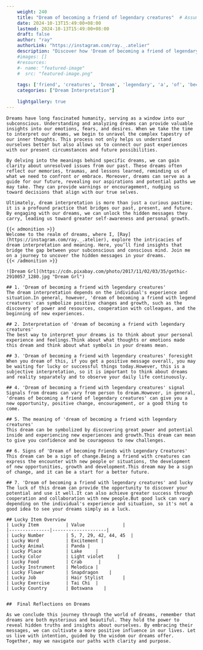 ```yaml
---
    weight: 240
    title: "Dream of becoming a friend of legendary creatures"  # Assuming 'title' column exists
    date: 2024-10-13T15:49:00+08:00
    lastmod: 2024-10-13T15:49:00+08:00
    draft: false
    author: "ray"
    authorLink: "https://instagram.com/ray._.atelier"
    description: "Discover how 'Dream of becoming a friend of legendary creatures' can interpret your future and uncover its significant meanings in your life."
    #images: []
    #resources:
    #- name: "featured-image"
    #  src: "featured-image.png"
    
    tags: ['friend', 'creatures', 'Dream', 'legendary', 'a', 'of', 'becoming']
    categories: ["Dream Interpretation"]
    
    lightgallery: true
---
```

    
    Dreams have long fascinated humanity, serving as a window into our subconscious. Understanding and analyzing dreams can provide valuable insights into our emotions, fears, and desires. When we take the time to interpret our dreams, we begin to unravel the complex tapestry of our inner thoughts. This process not only helps us understand ourselves better but also allows us to connect our past experiences with our present circumstances and future possibilities.
    
    By delving into the meanings behind specific dreams, we can gain clarity about unresolved issues from our past. These dreams often reflect our memories, traumas, and lessons learned, reminding us of what we need to confront or embrace. Moreover, dreams can serve as a guide for our future, revealing our aspirations and potential paths we may take. They can provide warnings or encouragement, nudging us toward decisions that align with our true selves.
    
    Ultimately, dream interpretation is more than just a curious pastime; it is a profound practice that bridges our past, present, and future. By engaging with our dreams, we can unlock the hidden messages they carry, leading us toward greater self-awareness and personal growth.
    
    {{< admonition >}}
    Welcome to the realm of dreams, where I, [Ray](https://instagram.com/ray._.atelier), explore the intricacies of dream interpretation and meaning. Here, you’ll find insights that bridge the gap between your subconscious and conscious mind. Join me on a journey to uncover the hidden messages in your dreams.
    {{< /admonition >}}
    
    ![Dream Grl](https://cdn.pixabay.com/photo/2017/11/02/03/35/gothic-2910057_1280.jpg "Dream Grl")
    
    ## 1. 'Dream of becoming a friend with legendary creatures'
    The dream interpretation depends on the individual's experience and situation.In general, however, 'dream of becoming a friend with legend creatures' can symbolize positive changes and growth, such as the discovery of power and resources, cooperation with colleagues, and the beginning of new experiences.
    
    ## 2. Interpretation of 'dream of becoming a friend with legendary creatures'
    The best way to interpret your dreams is to think about your personal experience and feelings.Think about what thoughts or emotions made this dream and think about what symbols in your dreams mean.
    
    ## 3. 'Dream of becoming a friend with legendary creatures' foresight
    When you dream of this, if you get a positive message overall, you may be waiting for lucky or successful things today.However, this is a subjective interpretation, so it is important to think about dreams and reality separately and to observe your daily life continuously.
    
    ## 4. 'Dream of becoming a friend with legendary creatures' signal
    Signals from dreams can vary from person to dream.However, in general, 'dreams of becoming a friend of legendary creatures' can give you a new opportunity, positive change, encouragement, or a good thing to come.
    
    ## 5. The meaning of 'dream of becoming a friend with legendary creatures'
    This dream can be symbolized by discovering great power and potential inside and experiencing new experiences and growth.This dream can mean to give you confidence and be courageous to new challenges.
    
    ## 6. Signs of 'Dream of becoming Friends with Legendary Creatures'
    This dream can be a sign of change.Being a friend with creatures can express the encounter with new people or situations, the development of new opportunities, growth and development.This dream may be a sign of change, and it can be a start for a better future.
    
    ## 7. 'Dream of becoming a friend with legendary creatures' and lucky
    The luck of this dream can provide the opportunity to discover your potential and use it well.It can also achieve greater success through cooperation and collaboration with new people.But good luck can vary depending on the individual's experience and situation, so it's not a good idea to see your dreams simply as a luck.
    
    ## Lucky Item Overview
    | Lucky Item          | Value              |
    |---------------|--------------------|
    | Lucky Number        | 5, 7, 29, 42, 44, 45  |
    | Lucky Word          | Excitement |
    | Lucky Animal        | Panda |
    | Lucky Place         | Lake     |
    | Lucky Color         | Light violet     |
    | Lucky Food          | Crab      |
    | Lucky Instrument    | Melodica |
    | Lucky Flower        | Snapdragon    |
    | Lucky Job           | Hair Stylist       |
    | Lucky Exercise      | Tai Chi  |
    | Lucky Country       | Botswana    |
    
    
    ##  Final Reflections on Dreams
    
    As we conclude this journey through the world of dreams, remember that dreams are both mysterious and beautiful. They hold the power to reveal hidden truths and insights about ourselves. By embracing their messages, we can cultivate a more positive influence in our lives. Let us live with intention, guided by the wisdom our dreams offer. Together, may we navigate our paths with clarity and purpose.
    